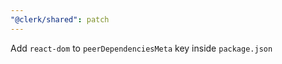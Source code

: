 ```yaml
---
"@clerk/shared": patch
---
```


Add `react-dom` to `peerDependenciesMeta` key inside `package.json`
